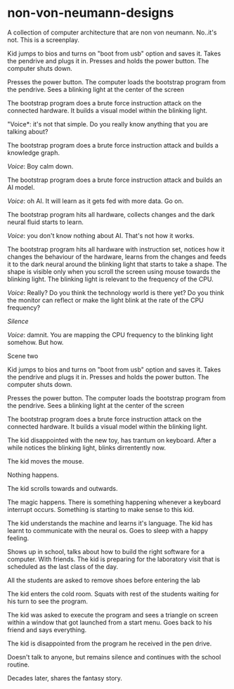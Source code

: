 # non-von-neumann-designs
A collection of computer architecture that are non von neumann. No..it's not. This is a screenplay.

Kid jumps to bios and turns on "boot from usb" option and saves it. Takes the pendrive and plugs it in.
 Presses and holds the power button. The computer shuts down.


Presses the power button. The computer loads the bootstrap program from the pendrive. Sees a blinking light at the center of the screen


The bootstrap program does a brute force instruction attack on the connected hardware. It builds a visual model within the blinking light.

"Voice*: it's not that simple. Do you really know anything that you are talking about?

The bootstrap program does a brute force instruction attack and builds a knowledge graph.


*Voice*: Boy calm down. 

The bootstrap program does a brute force instruction attack and builds an AI model.


*Voice*: oh AI. It will learn as it gets fed with more data. Go on.


The bootstrap program hits all hardware, collects changes and the dark neural fluid starts to learn.


*Voice*: you don't know nothing about AI. That's not how it works.


The bootstrap program hits all hardware with instruction set, notices how it changes the behaviour of the hardware, learns from the changes and feeds it to the dark neural around the blinking light that starts to take a shape. The shape is visible only when you scroll the screen using mouse towards the blinking light. The blinking light is relevant to the frequency of the CPU.


*Voice*: Really? Do you think the technology world is there yet? Do you think the monitor can reflect or make the light blink at the rate of the CPU frequency?


*Silence*



*Voice*: damnit. You are mapping the CPU frequency to the blinking light somehow. But how.



Scene two


Kid jumps to bios and turns on "boot from usb" option and saves it. Takes the pendrive and plugs it in.
 Presses and holds the power button. The computer shuts down.


Presses the power button. The computer loads the bootstrap program from the pendrive. Sees a blinking light at the center of the screen


The bootstrap program does a brute force instruction attack on the connected hardware. It builds a visual model within the blinking light.


The kid disappointed with the new toy, has trantum on keyboard. After a while notices the blinking light, blinks dirrentently now.


The kid moves the mouse.

Nothing happens.

The kid scrolls towards and outwards.


The magic happens. There is something happening whenever a keyboard interrupt occurs. Something is starting to make sense to this kid.


The kid understands the machine and learns it's language. The kid has learnt to communicate with the neural os. Goes to sleep with a happy feeling.


Shows up in school, talks about how to build the right software for a computer. With friends. The kid is preparing for the laboratory visit that is scheduled as the last class of the day.


All the students are asked to remove shoes before entering the lab


The kid enters the cold room. Squats with rest of the students waiting for his turn to see the program.


The kid was asked to execute the program and sees a triangle on screen within a window that got launched from a start menu. Goes back to his friend and says everything.

The kid is disappointed from the program he received in the pen drive.


Doesn't talk to anyone, but remains silence and continues with the school routine.


Decades later, shares the fantasy story.
